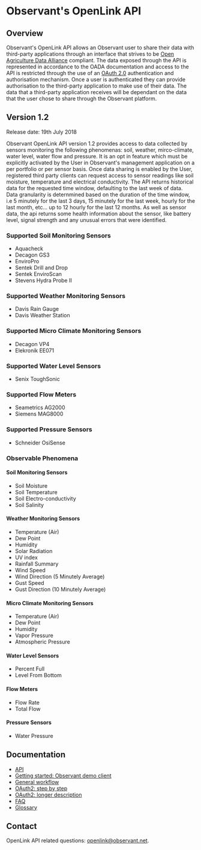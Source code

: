 # Observant's OpenLink API 

## Overview  
Observant's OpenLink API allows an Observant user to share their data with third-party applications through an interface that strives to be [Open Agriculture Data Alliance](http://openag.io/) compliant. The data exposed through the API is represented in accordance to the OADA documentation and access to the API is restricted through the use of an [OAuth 2.0](http://oauth.net/) authentication and authorisation mechanism. Once a user is authenticated they can provide authorisation to the third-party application to make use of their data. The data that a third-party application receives will be dependant on the data that the user chose to share through the Observant platform.

## Version 1.2

Release date: 19th July 2018

Observant OpenLink API version 1.2 provides access to data collected by sensors monitoring the following phenomenas: soil, weather, mirco-climate, water level, water flow and pressure. It is an opt in feature which must be explicitly activated by the User in Observant's management application on a per portfolio or per sensor basis. Once data sharing is enabled by the User, registered third party clients can request access to sensor readings like soil moisture, temperature and electrical conductivity. The API returns historical data for the requested time window, defaulting to the last week of data. Data granularity is deternmined based on the duration of the time window, i.e 5 minutely for the last 3 days, 15 minutely for the last week, hourly for the last month, etc... up to 12 hourly for the last 12 months. As well as sensor data, the api returns some health information about the sensor, like battery level, signal strength and any unusual errors that were identified.

### Supported Soil Monitoring Sensors
* Aquacheck
* Decagon GS3
* EnviroPro
* Sentek Drill and Drop
* Sentek EnviroScan
* Stevens Hydra Probe II

### Supported Weather Monitoring Sensors
* Davis Rain Gauge
* Davis Weather Station

### Supported Micro Climate Monitoring Sensors
* Decagon VP4
* Elekronik EE071

### Supported Water Level Sensors
* Senix ToughSonic

### Supported Flow Meters
* Seametrics AG2000
* Siemens MAG8000

### Supported Pressure Sensors
* Schneider OsiSense 

### Observable Phenomena
#### Soil Monitoring Sensors
* Soil Moisture
* Soil Temperature
* Soil Electro-conductivity
* Soil Salinity

#### Weather Monitoring Sensors
* Temperature (Air)
* Dew Point
* Humidity
* Solar Radiation
* UV index
* Rainfall Summary
* Wind Speed
* Wind Direction (5 Minutely Average)
* Gust Speed
* Gust Direction (10 Minutely Average)

#### Micro Climate Monitoring Sensors
* Temperature (Air)
* Dew Point
* Humidity
* Vapor Pressure
* Atmospheric Pressure

#### Water Level Sensors
* Percent Full
* Level From Bottom

#### Flow Meters
* Flow Rate
* Total Flow

#### Pressure Sensors
* Water Pressure

## Documentation

* [API](API.md)
* [Getting started: Observant demo client](GettingStarted.md)
* [General workflow](Workflow.md)
* [OAuth2: step by step](OAuth2-step-by-step.md)
* [OAuth2: longer description](OAuth2-details.md)
* [FAQ](FAQ.md)
* [Glossary](Glossary.md)

## Contact

OpenLink API related questions: openlink@observant.net.

